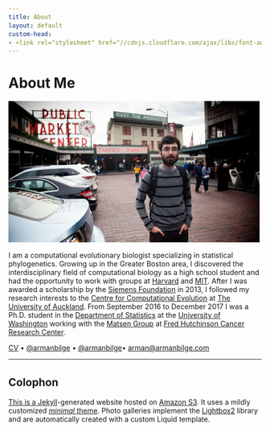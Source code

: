 ```yaml
---
title: About
layout: default
custom-head:
- <link rel="stylesheet" href="//cdnjs.cloudflare.com/ajax/libs/font-awesome/4.7.0/css/font-awesome.min.css">
---
```


# About Me

![Me](me.jpg)

I am a computational evolutionary biologist specializing in statistical phylogenetics.
Growing up in the Greater Boston area, I discovered the interdisciplinary field of computational biology as a high school student and had the opportunity to work with groups at [Harvard](//www.oeb.harvard.edu/faculty/girguis/) and [MIT](//compbio.mit.edu/).
After I was awarded a scholarship by the [Siemens Foundation](//web.archive.org/web/20140906134706id_/http://www.siemens-foundation.org/en/competition/2013_winners.htm#3) in 2013, I followed my research interests to the [Centre for Computational Evolution](//compevol.auckland.ac.nz/) at [The University of Auckland](//auckland.ac.nz/).
From September 2016 to December 2017 I was a Ph.D. student in the [Department of Statistics](//www.stat.washington.edu/) at the [University of Washington](//washington.edu/) working with the [Matsen Group](//matsen.group/) at [Fred Hutchinson Cancer Research Center](//fredhutch.org/).

<a href="/cv"><span class="octicon octicon-file-text"></span> CV</a> &bull;
<a href="//twitter.com/armanbilge"><i class="fa fa-twitter fa-lg" aria-hidden="true"></i> @armanbilge</a> &bull;
<a href="//github.com/armanbilge"><span class="octicon octicon-mark-github"></span> @armanbilge</a>&bull;
<a href="mailto:arman@armanbilge.com"><span class="octicon octicon-mail"></span> arman@armanbilge.com</a>

---

## Colophon <a href="//github.com/armanbilge/armanbilge.github.io"><span style="font-size: 24px" class="mega-octicon octicon-mark-github">

This is a [Jekyll](//www.jekyllrb.com/)-generated website hosted on [Amazon S3](//aws.amazon.com/s3).
It uses a mildly customized [*minimal* theme](//github.com/orderedlist/minimal).
Photo galleries implement the [Lightbox2](//lokeshdhakar.com/projects/lightbox2/) library and are automatically created with a custom Liquid template.
